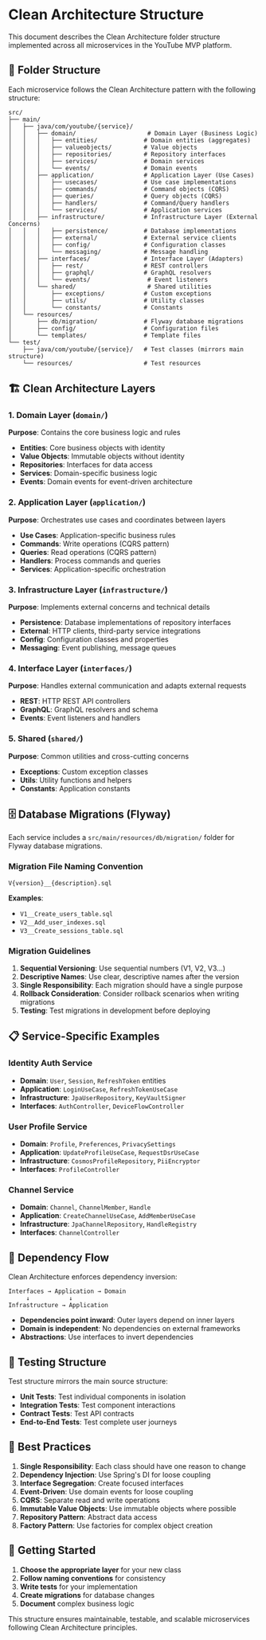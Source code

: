 # Clean Architecture Structure

This document describes the Clean Architecture folder structure implemented across all microservices in the YouTube MVP platform.

## 📁 Folder Structure

Each microservice follows the Clean Architecture pattern with the following structure:

```
src/
├── main/
│   ├── java/com/youtube/{service}/
│   │   ├── domain/                    # Domain Layer (Business Logic)
│   │   │   ├── entities/             # Domain entities (aggregates)
│   │   │   ├── valueobjects/         # Value objects
│   │   │   ├── repositories/         # Repository interfaces
│   │   │   ├── services/             # Domain services
│   │   │   └── events/               # Domain events
│   │   ├── application/              # Application Layer (Use Cases)
│   │   │   ├── usecases/             # Use case implementations
│   │   │   ├── commands/             # Command objects (CQRS)
│   │   │   ├── queries/              # Query objects (CQRS)
│   │   │   ├── handlers/             # Command/Query handlers
│   │   │   └── services/             # Application services
│   │   ├── infrastructure/           # Infrastructure Layer (External Concerns)
│   │   │   ├── persistence/          # Database implementations
│   │   │   ├── external/             # External service clients
│   │   │   ├── config/               # Configuration classes
│   │   │   └── messaging/            # Message handling
│   │   ├── interfaces/               # Interface Layer (Adapters)
│   │   │   ├── rest/                 # REST controllers
│   │   │   ├── graphql/              # GraphQL resolvers
│   │   │   └── events/                # Event listeners
│   │   └── shared/                    # Shared utilities
│   │       ├── exceptions/           # Custom exceptions
│   │       ├── utils/                # Utility classes
│   │       └── constants/            # Constants
│   └── resources/
│       ├── db/migration/             # Flyway database migrations
│       ├── config/                   # Configuration files
│       └── templates/                # Template files
└── test/
    ├── java/com/youtube/{service}/   # Test classes (mirrors main structure)
    └── resources/                    # Test resources
```

## 🏗️ Clean Architecture Layers

### 1. Domain Layer (`domain/`)
**Purpose**: Contains the core business logic and rules
- **Entities**: Core business objects with identity
- **Value Objects**: Immutable objects without identity
- **Repositories**: Interfaces for data access
- **Services**: Domain-specific business logic
- **Events**: Domain events for event-driven architecture

### 2. Application Layer (`application/`)
**Purpose**: Orchestrates use cases and coordinates between layers
- **Use Cases**: Application-specific business rules
- **Commands**: Write operations (CQRS pattern)
- **Queries**: Read operations (CQRS pattern)
- **Handlers**: Process commands and queries
- **Services**: Application-specific orchestration

### 3. Infrastructure Layer (`infrastructure/`)
**Purpose**: Implements external concerns and technical details
- **Persistence**: Database implementations of repository interfaces
- **External**: HTTP clients, third-party service integrations
- **Config**: Configuration classes and properties
- **Messaging**: Event publishing, message queues

### 4. Interface Layer (`interfaces/`)
**Purpose**: Handles external communication and adapts external requests
- **REST**: HTTP REST API controllers
- **GraphQL**: GraphQL resolvers and schema
- **Events**: Event listeners and handlers

### 5. Shared (`shared/`)
**Purpose**: Common utilities and cross-cutting concerns
- **Exceptions**: Custom exception classes
- **Utils**: Utility functions and helpers
- **Constants**: Application constants

## 🗄️ Database Migrations (Flyway)

Each service includes a `src/main/resources/db/migration/` folder for Flyway database migrations.

### Migration File Naming Convention
```
V{version}__{description}.sql
```

**Examples**:
- `V1__Create_users_table.sql`
- `V2__Add_user_indexes.sql`
- `V3__Create_sessions_table.sql`

### Migration Guidelines
1. **Sequential Versioning**: Use sequential numbers (V1, V2, V3...)
2. **Descriptive Names**: Use clear, descriptive names after the version
3. **Single Responsibility**: Each migration should have a single purpose
4. **Rollback Consideration**: Consider rollback scenarios when writing migrations
5. **Testing**: Test migrations in development before deploying

## 📋 Service-Specific Examples

### Identity Auth Service
- **Domain**: `User`, `Session`, `RefreshToken` entities
- **Application**: `LoginUseCase`, `RefreshTokenUseCase`
- **Infrastructure**: `JpaUserRepository`, `KeyVaultSigner`
- **Interfaces**: `AuthController`, `DeviceFlowController`

### User Profile Service
- **Domain**: `Profile`, `Preferences`, `PrivacySettings`
- **Application**: `UpdateProfileUseCase`, `RequestDsrUseCase`
- **Infrastructure**: `CosmosProfileRepository`, `PiiEncryptor`
- **Interfaces**: `ProfileController`

### Channel Service
- **Domain**: `Channel`, `ChannelMember`, `Handle`
- **Application**: `CreateChannelUseCase`, `AddMemberUseCase`
- **Infrastructure**: `JpaChannelRepository`, `HandleRegistry`
- **Interfaces**: `ChannelController`

## 🔄 Dependency Flow

Clean Architecture enforces dependency inversion:

```
Interfaces → Application → Domain
     ↓           ↓
Infrastructure → Application
```

- **Dependencies point inward**: Outer layers depend on inner layers
- **Domain is independent**: No dependencies on external frameworks
- **Abstractions**: Use interfaces to invert dependencies

## 🧪 Testing Structure

Test structure mirrors the main source structure:
- **Unit Tests**: Test individual components in isolation
- **Integration Tests**: Test component interactions
- **Contract Tests**: Test API contracts
- **End-to-End Tests**: Test complete user journeys

## 📝 Best Practices

1. **Single Responsibility**: Each class should have one reason to change
2. **Dependency Injection**: Use Spring's DI for loose coupling
3. **Interface Segregation**: Create focused interfaces
4. **Event-Driven**: Use domain events for loose coupling
5. **CQRS**: Separate read and write operations
6. **Immutable Value Objects**: Use immutable objects where possible
7. **Repository Pattern**: Abstract data access
8. **Factory Pattern**: Use factories for complex object creation

## 🚀 Getting Started

1. **Choose the appropriate layer** for your new class
2. **Follow naming conventions** for consistency
3. **Write tests** for your implementation
4. **Create migrations** for database changes
5. **Document** complex business logic

This structure ensures maintainable, testable, and scalable microservices following Clean Architecture principles.
